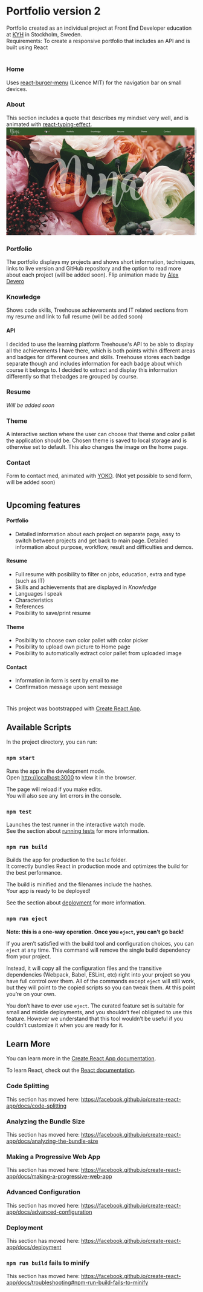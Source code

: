 # Portfolio version 2

Portfolio created as an individual project at Front End Developer education at [KYH](https://kyh.se/utbildningar/front-end-developer/) in Stockholm, Sweden. <br>
Requirements: To create a responsive portfolio that includes an API and is built using React
#

### Home
Uses [react-burger-menu](https://github.com/negomi/react-burger-menu) (Licence MIT) for the navigation bar on small devices.

### About
This section includes a quote that describes my mindset very well, and is animated with [react-typing-effect](https://github.com/lamyfarai/react-typing-effect).
![Demo of about section](./src/Media/readme/demo_about.gif?raw=true "About")

### Portfolio
The portfolio displays my projects and shows short information, techniques, links to live version and GitHub repository and the option to read more about each project (will be added soon). Flip animation made by [Alex Devero](https://codepen.io/alexdevero/pen/pRjNmW)

### Knowledge
Shows code skills, Treehouse achievements and IT related sections from my resume and link to full resume (will be added soon)

#### API
I decided to use the learning platform Treehouse's API to be able to display all the achievements I have there, which is both points within different areas and badges for different courses and skills. Treehouse stores each badge separate though and includes information for each badge about which course it belongs to. I decided to extract and display this information differently so that thebadges are grouped by course.

### Resume
*Will be added soon*

### Theme
A interactive section where the user can choose that theme and color pallet the application should be. Chosen theme is saved to local storage and is otherwise set to default. This also changes the image on the home page.

### Contact
Form to contact med, animated with [YOKO](https://tympanus.net/Development/TextInputEffects/index.html). (Not yet possible to send form, will be added soon)

#
## Upcoming features

#### Portfolio
* Detailed information about each project on separate page, easy to switch between projects and get back to main page. Detailed information about purpose, workflow, result and difficulties and demos.

#### Resume
* Full resume with posibility to filter on jobs, education, extra and type (such as IT)
* Skills and achievements that are displayed in *Knowledge* 
* Languages I speak
* Characteristics
* References
* Posibility to save/print resume

#### Theme
* Posibility to choose own color pallet with color picker
* Posibility to upload own picture to Home page
* Posibility to automatically extract color pallet from uploaded image

#### Contact
* Information in form is sent by email to me
* Confirmation message upon sent message

#

This project was bootstrapped with [Create React App](https://github.com/facebook/create-react-app).

## Available Scripts

In the project directory, you can run:

### `npm start`

Runs the app in the development mode.<br>
Open [http://localhost:3000](http://localhost:3000) to view it in the browser.

The page will reload if you make edits.<br>
You will also see any lint errors in the console.

### `npm test`

Launches the test runner in the interactive watch mode.<br>
See the section about [running tests](https://facebook.github.io/create-react-app/docs/running-tests) for more information.

### `npm run build`

Builds the app for production to the `build` folder.<br>
It correctly bundles React in production mode and optimizes the build for the best performance.

The build is minified and the filenames include the hashes.<br>
Your app is ready to be deployed!

See the section about [deployment](https://facebook.github.io/create-react-app/docs/deployment) for more information.

### `npm run eject`

**Note: this is a one-way operation. Once you `eject`, you can’t go back!**

If you aren’t satisfied with the build tool and configuration choices, you can `eject` at any time. This command will remove the single build dependency from your project.

Instead, it will copy all the configuration files and the transitive dependencies (Webpack, Babel, ESLint, etc) right into your project so you have full control over them. All of the commands except `eject` will still work, but they will point to the copied scripts so you can tweak them. At this point you’re on your own.

You don’t have to ever use `eject`. The curated feature set is suitable for small and middle deployments, and you shouldn’t feel obligated to use this feature. However we understand that this tool wouldn’t be useful if you couldn’t customize it when you are ready for it.

## Learn More

You can learn more in the [Create React App documentation](https://facebook.github.io/create-react-app/docs/getting-started).

To learn React, check out the [React documentation](https://reactjs.org/).

### Code Splitting

This section has moved here: https://facebook.github.io/create-react-app/docs/code-splitting

### Analyzing the Bundle Size

This section has moved here: https://facebook.github.io/create-react-app/docs/analyzing-the-bundle-size

### Making a Progressive Web App

This section has moved here: https://facebook.github.io/create-react-app/docs/making-a-progressive-web-app

### Advanced Configuration

This section has moved here: https://facebook.github.io/create-react-app/docs/advanced-configuration

### Deployment

This section has moved here: https://facebook.github.io/create-react-app/docs/deployment

### `npm run build` fails to minify

This section has moved here: https://facebook.github.io/create-react-app/docs/troubleshooting#npm-run-build-fails-to-minify
